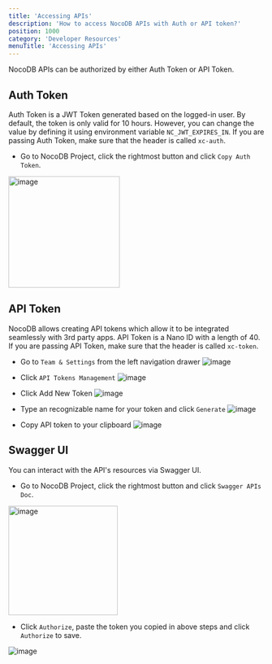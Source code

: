 ```yaml
---
title: 'Accessing APIs'
description: 'How to access NocoDB APIs with Auth or API token?'
position: 1000
category: 'Developer Resources'
menuTitle: 'Accessing APIs'
---
```


NocoDB APIs can be authorized by either Auth Token or API Token.

## Auth Token

Auth Token is a JWT Token generated based on the logged-in user. By default, the token is only valid for 10 hours. However, you can change the value by defining it using environment variable `NC_JWT_EXPIRES_IN`. If you are passing Auth Token, make sure that the header is called `xc-auth`.

- Go to NocoDB Project, click the rightmost button and click ``Copy Auth Token``.

<img width="219" alt="image" src="https://user-images.githubusercontent.com/35857179/164874424-7622112f-9729-4514-81d2-5c6631b19ed0.png">

## API Token

NocoDB allows creating API tokens which allow it to be integrated seamlessly with 3rd party apps. API Token is a Nano ID with a length of 40. If you are passing API Token, make sure that the header is called `xc-token`.


- Go to `Team & Settings` from the left navigation drawer
    ![image](https://user-images.githubusercontent.com/35857179/161902474-fd06678c-a171-4237-b171-dc028b3753de.png)

- Click `API Tokens Management`
    ![image](https://user-images.githubusercontent.com/35857179/161958345-83cb60bf-80f1-4d11-9e9c-52d0b05c7677.png)

- Click Add New Token
    ![image](https://user-images.githubusercontent.com/35857179/161958563-dc5d380a-26c5-4b78-9d4b-e40188bef05a.png)

- Type an recognizable name for your token and click `Generate`
    ![image](https://user-images.githubusercontent.com/35857179/161958676-e4faa321-13ca-4b11-8d22-1332c522dde7.png)

- Copy API token to your clipboard
    ![image](https://user-images.githubusercontent.com/35857179/161958822-b0689a6a-a864-429f-8bb2-71eb92808339.png)

## Swagger UI

You can interact with the API's resources via Swagger UI.

- Go to NocoDB Project, click the rightmost button and click  ``Swagger APIs Doc``.

<img width="215" alt="image" src="https://user-images.githubusercontent.com/35857179/164874429-d8e8f129-9cca-4d47-92c4-0b34b6e0b922.png">

- Click ``Authorize``, paste the token you copied in above steps and click `Authorize` to save.

![image](https://user-images.githubusercontent.com/35857179/164874471-29fc1630-ab99-4c25-8ce2-b41e5415e4be.png)

